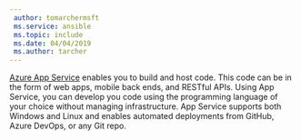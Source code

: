 ```yaml
---
 author: tomarchermsft
 ms.service: ansible
 ms.topic: include
 ms.date: 04/04/2019
 ms.author: tarcher
---
```


[Azure App Service](/azure/app-service/overview) enables you to build and host code. This code can be in the form of web apps, mobile back ends, and RESTful APIs. Using App Service, you can develop you code using the programming language of your choice without managing infrastructure. App Service supports both Windows and Linux and enables automated deployments from GitHub, Azure DevOps, or any Git repo.